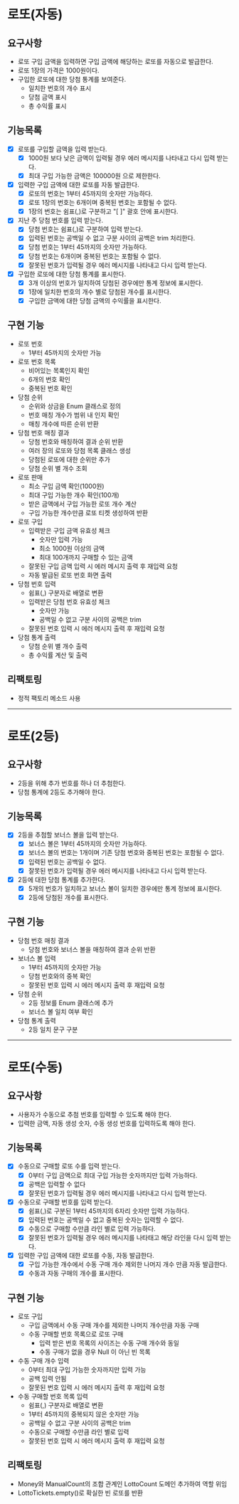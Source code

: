 # 로또(자동)
## 요구사항
* 로또 구입 금액을 입력하면 구입 금액에 해당하는 로또를 자동으로 발급한다.
* 로또 1장의 가격은 1000원이다.
* 구입한 로또에 대한 당첨 통계를 보여준다.
  * 일치한 번호의 개수 표시
  * 당첨 금액 표시
  * 총 수익률 표시

## 기능목록
- [x] 로또를 구입할 금액을 입력 받는다.
  - [x] 1000원 보다 낮은 금액이 입력될 경우 에러 메시지를 나타내고 다시 입력 받는다.
  - [x] 최대 구입 가능한 금액은 100000원 으로 제한한다.
- [x] 입력한 구입 금액에 대한 로또를 자동 발급한다.
  - [x] 로또의 번호는 1부터 45까지의 숫자만 가능하다.
  - [x] 로또 1장의 번호는 6개이며 중복된 번호는 포함될 수 없다.
  - [x] 1장의 번호는 쉼표(,)로 구분하고 "[ ]" 괄호 안에 표시한다.
- [x] 지난 주 당첨 번호를 입력 받는다.
  - [x] 당첨 번호는 쉼표(,)로 구분하여 입력 받는다.
  - [x] 입력된 번호는 공백일 수 없고 구분 사이의 공백은 trim 처리한다.
  - [x] 당첨 번호는 1부터 45까지의 숫자만 가능하다.
  - [x] 당첨 번호는 6개이며 중복된 번호는 포함될 수 없다.
  - [x] 잘못된 번호가 입력될 경우 에러 메시지를 나타내고 다시 입력 받는다. 
- [x] 구입한 로또에 대한 당첨 통계를 표시한다.
  - [x] 3개 이상의 번호가 일치하여 당첨된 경우에만 통계 정보에 표시한다.
  - [x] 1장에 일치한 번호의 개수 별로 당첨된 개수를 표시한다.
  - [x] 구입한 금액에 대한 당첨 금액의 수익률을 표시한다.

## 구현 기능
* 로또 번호
  * 1부터 45까지의 숫자만 가능
* 로또 번호 목록
  * 비어있는 목록인지 확인
  * 6개의 번호 확인
  * 중복된 번호 확인
* 당첨 순위
  * 순위와 상금을 Enum 클래스로 정의
  * 번호 매칭 개수가 범위 내 인지 확인
  * 매칭 개수에 따른 순위 반환
* 당첨 번호 매칭 결과
  * 당첨 번호와 매칭하여 결과 순위 반환
  * 여러 장의 로또와 당첨 목록 클래스 생성
  * 당첨된 로또에 대한 순위만 추가
  * 당첨 순위 별 개수 조회
* 로또 판매
  * 최소 구입 금액 확인(1000원)
  * 최대 구입 가능한 개수 확인(100개)
  * 받은 금액에서 구입 가능한 로또 개수 계산
  * 구입 가능한 개수만큼 로또 티켓 생성하여 반환
* 로또 구입
  * 입력받은 구입 금액 유효성 체크
    * 숫자만 입력 가능
    * 최소 1000원 이상의 금액
    * 최대 100개까지 구매할 수 있는 금액
  * 잘못된 구입 금액 입력 시 에러 메시지 출력 후 재입력 요청
  * 자동 발급된 로또 번호 화면 출력
* 당첨 번호 입력
  * 쉼표(,) 구분자로 배열로 변환
  * 입력받은 당첨 번호 유효성 체크
    * 숫자만 가능
    * 공백일 수 없고 구분 사이의 공백은 trim
  * 잘못된 번호 입력 시 에러 메시지 출력 후 재입력 요청
* 당첨 통계 출력
  * 당첨 순위 별 개수 출력
  * 총 수익률 계산 및 출력

## 리팩토링
* 정적 팩토리 메소드 사용

---
# 로또(2등)
## 요구사항
* 2등을 위해 추가 번호를 하나 더 추첨한다.
* 당첨 통계에 2등도 추가해야 한다.

## 기능목록
- [x] 2등을 추첨할 보너스 볼을 입력 받는다.
  - [x] 보너스 볼은 1부터 45까지의 숫자만 가능하다.
  - [x] 보너스 볼의 번호는 1개이며 기존 당첨 번호와 중복된 번호는 포함될 수 없다.
  - [x] 입력된 번호는 공백일 수 없다.
  - [x] 잘못된 번호가 입력될 경우 에러 메시지를 나타내고 다시 입력 받는다.
- [x] 2등에 대한 당첨 통계를 추가한다.
  - [x] 5개의 번호가 일치하고 보너스 볼이 일치한 경우에만 통계 정보에 표시한다.
  - [x] 2등에 당첨된 개수를 표시한다.

## 구현 기능
* 당첨 번호 매칭 결과
  * 당첨 번호와 보너스 볼을 매칭하여 결과 순위 반환
* 보너스 볼 입력
  * 1부터 45까지의 숫자만 가능
  * 당첨 번호와의 중복 확인
  * 잘못된 번호 입력 시 에러 메시지 출력 후 재입력 요청
* 당첨 순위
  * 2등 정보를 Enum 클래스에 추가
  * 보너스 볼 일치 여부 확인
* 당첨 통계 출력
  * 2등 일치 문구 구분

---
# 로또(수동)
## 요구사항
* 사용자가 수동으로 추첨 번호를 입력할 수 있도록 해야 한다.
* 입력한 금액, 자동 생성 숫자, 수동 생성 번호를 입력하도록 해야 한다.

## 기능목록
- [x] 수동으로 구매할 로또 수를 입력 받는다.
  - [x] 0부터 구입 금액으로 최대 구입 가능한 숫자까지만 입력 가능하다.
  - [x] 공백은 입력할 수 없다
  - [x] 잘못된 번호가 입력될 경우 에러 메시지를 나타내고 다시 입력 받는다.
- [x] 수동으로 구매할 번호를 입력 받는다.
  - [x] 쉼표(,)로 구분된 1부터 45까지의 6자리 숫자만 입력 가능하다.
  - [x] 입력된 번호는 공백일 수 없고 중복된 숫자는 입력할 수 없다.
  - [x] 수동으로 구매할 수만큼 라인 별로 입력 가능하다.
  - [x] 잘못된 번호가 입력될 경우 에러 메시지를 나타태고 해당 라인을 다시 입력 받는다.
- [x] 입력한 구입 금액에 대한 로또를 수동, 자동 발급한다.
  - [x] 구입 가능한 개수에서 수동 구매 개수 제외한 나머지 개수 만큼 자동 발급한다.
  - [x] 수동과 자동 구매의 개수를 표시한다.

## 구현 기능
* 로또 구입
  * 구입 금액에서 수동 구매 개수를 제외한 나머지 개수만큼 자동 구매
  * 수동 구매할 번호 목록으로 로또 구매
    * 입력 받은 번호 목록의 사이즈는 수동 구매 개수와 동일
    * 수동 구매가 없을 경우 Null 이 아닌 빈 목록
* 수동 구매 개수 입력
  * 0부터 최대 구입 가능한 숫자까지만 입력 가능
  * 공백 입력 안됨
  * 잘못된 번호 입력 시 에러 메시지 출력 후 재입력 요청
* 수동 구매할 번호 목록 입력
  * 쉼표(,) 구분자로 배열로 변환
  * 1부터 45까지의 중복되지 않은 숫자만 가능
  * 공백일 수 없고 구분 사이의 공백은 trim
  * 수동으로 구매할 수만큼 라인 별로 입력
  * 잘못된 번호 입력 시 에러 메시지 출력 후 재입력 요청

## 리팩토링
* Money와 ManualCount의 조합 관계인 LottoCount 도메인 추가하여 역할 위임
* LottoTickets.empty()로 확실한 빈 로또를 반환